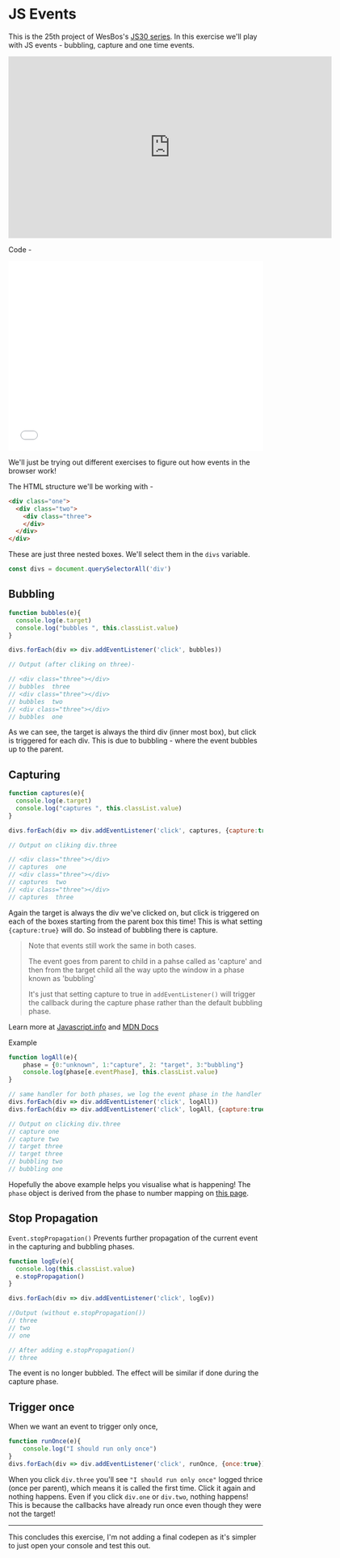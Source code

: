 # JS Events

This is the 25th project of WesBos's [JS30 series](https://javascript30.com).
In this exercise we'll play with JS events - bubbling, capture and one time events.

<iframe width="640" height="360" src="https://www.youtube.com/embed/F1anRyL37lE?rel=0" frameborder="0" allow="autoplay; encrypted-media" allowfullscreen></iframe>

Code -

<iframe height='376' scrolling='no' title='JS30-25-Events-a' src='//codepen.io/deepakkarki/embed/LrgJOZ/?height=376&theme-id=dark&default-tab=html,result&embed-version=2' frameborder='no' allowtransparency='true' allowfullscreen='true' style='width: 100%;'>See the Pen <a href='https://codepen.io/deepakkarki/pen/LrgJOZ/'>JS30-25-Events-a</a> by Deepak Karki (<a href='https://codepen.io/deepakkarki'>@deepakkarki</a>) on <a href='https://codepen.io'>CodePen</a>.
</iframe>


We'll just be trying out different exercises to figure out how events in the browser work!

The HTML structure we'll be working with - 

```html
<div class="one">
  <div class="two">
    <div class="three">
    </div>
  </div>
</div>
```

These are just three nested boxes. We'll select them in the `divs` variable.

```js
const divs = document.querySelectorAll('div')
```

## Bubbling

```js
function bubbles(e){
  console.log(e.target)
  console.log("bubbles ", this.classList.value)
}

divs.forEach(div => div.addEventListener('click', bubbles))

// Output (after cliking on three)-

// <div class=​"three">​​</div>​
// bubbles  three
// <div class=​"three">​​</div>​
// bubbles  two
// <div class=​"three">​​</div>​
// bubbles  one
```

As we can see, the target is always the third div (inner most box), but click is triggered for each div. This is due to bubbling - where the event bubbles up to the parent. 


## Capturing

```js
function captures(e){
  console.log(e.target)
  console.log("captures ", this.classList.value)
}

divs.forEach(div => div.addEventListener('click', captures, {capture:true}))

// Output on cliking div.three

// <div class=​"three">​​</div>​
// captures  one
// <div class=​"three">​​</div>​
// captures  two
// <div class=​"three">​​</div>​
// captures  three
```

Again the target is always the div we've clicked on, but click is triggered on each of the boxes starting from the parent box this time! This is what setting `{capture:true}` will do. So instead of bubbling there is capture.


> Note that events still work the same in both cases.
>
> The event goes from parent to child in a pahse called as 'capture' and then
> from the target child all the way upto the window in a phase known as 'bubbling'
> 
> It's just that setting capture to true in `addEventListener()` will trigger the callback
> during the capture phase rather than the default bubbling phase.

Learn more at [Javascript.info](https://javascript.info/bubbling-and-capturing) and [MDN Docs](https://developer.mozilla.org/en-US/docs/Learn/JavaScript/Building_blocks/Events#Bubbling_and_capturing_explained)


Example 

```js
function logAll(e){
    phase = {0:"unknown", 1:"capture", 2: "target", 3:"bubbling"}
    console.log(phase[e.eventPhase], this.classList.value)
}

// same handler for both phases, we log the event phase in the handler
divs.forEach(div => div.addEventListener('click', logAll))
divs.forEach(div => div.addEventListener('click', logAll, {capture:true}))

// Output on clicking div.three
// capture one
// capture two
// target three
// target three
// bubbling two
// bubbling one
```

Hopefully the above example helps you visualise what is happening! The `phase` object is derived from the phase to number mapping on [this page](https://developer.mozilla.org/en-US/docs/Web/API/Event/eventPhase).


## Stop Propagation

`Event.stopPropagation()` Prevents further propagation of the current event in the capturing and bubbling phases.

```js
function logEv(e){
  console.log(this.classList.value)
  e.stopPropagation()
}

divs.forEach(div => div.addEventListener('click', logEv))

//Output (without e.stopPropagation())
// three
// two
// one

// After adding e.stopPropagation()
// three
```

The event is no longer bubbled. The effect will be similar if done during the capture phase.


## Trigger once

When we want an event to trigger only once,

```js
function runOnce(e){
    console.log("I should run only once")
}
divs.forEach(div => div.addEventListener('click', runOnce, {once:true}))
```

When you click `div.three` you'll see `"I should run only once"` logged thrice (once per parent), which means it is called the first time. Click it again and nothing happens. Even if you click `div.one` or `div.two`, nothing happens! This is because the callbacks have already run once even though they were not the target!


-------

This concludes this exercise, I'm not adding a final codepen as it's simpler to just open your console and test this out.